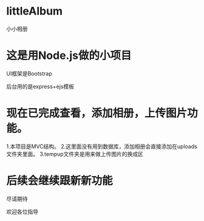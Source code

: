 # littleAlbum
小小相册

# 这是用Node.js做的小项目

UI框架是Bootstrap

后台用的是express+ejs模板


# 现在已完成查看，添加相册，上传图片功能。

1.本项目是MVC结构。
2.这里面没有用到数据库，添加相册会直接添加在uploads文件夹里面。
3.tempup文件夹是用来做上传图片的换成区


# 后续会继续跟新新功能

尽请期待

欢迎各位指导
